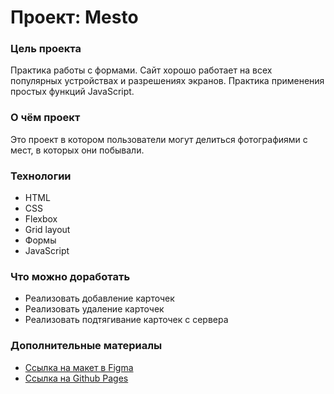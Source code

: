 # Проект: Mesto

### Цель проекта

Практика работы с формами. Сайт хорошо работает на всех популярных устройствах и разрешениях экранов. Практика 
применения простых функций JavaScript.

### О чём проект

Это проект в котором пользователи могут делиться фотографиями с мест, в которых они побывали.

### Технологии
* HTML
* CSS
* Flexbox
* Grid layout
* Формы
* JavaScript

### Что можно доработать
* Реализовать добавление карточек
* Реализовать удаление карточек
* Реализовать подтягивание карточек с сервера

### Дополнительные материалы

* [Ссылка на макет в Figma](https://www.figma.com/file/2cn9N9jSkmxD84oJik7xL7/JavaScript.-Sprint-4?node-id=0%3A1)
* [Ссылка на Github Pages](https://sollert.github.io/mesto-project/)
